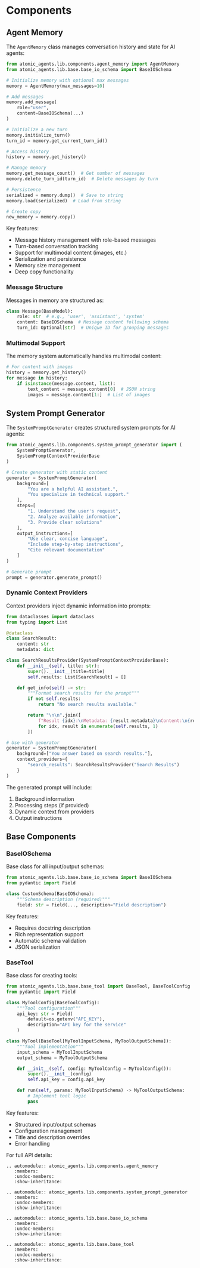 # Components

## Agent Memory

The `AgentMemory` class manages conversation history and state for AI agents:

```python
from atomic_agents.lib.components.agent_memory import AgentMemory
from atomic_agents.lib.base.base_io_schema import BaseIOSchema

# Initialize memory with optional max messages
memory = AgentMemory(max_messages=10)

# Add messages
memory.add_message(
    role="user",
    content=BaseIOSchema(...)
)

# Initialize a new turn
memory.initialize_turn()
turn_id = memory.get_current_turn_id()

# Access history
history = memory.get_history()

# Manage memory
memory.get_message_count()  # Get number of messages
memory.delete_turn_id(turn_id)  # Delete messages by turn

# Persistence
serialized = memory.dump()  # Save to string
memory.load(serialized)  # Load from string

# Create copy
new_memory = memory.copy()
```

Key features:
- Message history management with role-based messages
- Turn-based conversation tracking
- Support for multimodal content (images, etc.)
- Serialization and persistence
- Memory size management
- Deep copy functionality

### Message Structure

Messages in memory are structured as:

```python
class Message(BaseModel):
    role: str  # e.g., 'user', 'assistant', 'system'
    content: BaseIOSchema  # Message content following schema
    turn_id: Optional[str]  # Unique ID for grouping messages
```

### Multimodal Support

The memory system automatically handles multimodal content:

```python
# For content with images
history = memory.get_history()
for message in history:
    if isinstance(message.content, list):
        text_content = message.content[0]  # JSON string
        images = message.content[1:]  # List of images
```

## System Prompt Generator

The `SystemPromptGenerator` creates structured system prompts for AI agents:

```python
from atomic_agents.lib.components.system_prompt_generator import (
    SystemPromptGenerator,
    SystemPromptContextProviderBase
)

# Create generator with static content
generator = SystemPromptGenerator(
    background=[
        "You are a helpful AI assistant.",
        "You specialize in technical support."
    ],
    steps=[
        "1. Understand the user's request",
        "2. Analyze available information",
        "3. Provide clear solutions"
    ],
    output_instructions=[
        "Use clear, concise language",
        "Include step-by-step instructions",
        "Cite relevant documentation"
    ]
)

# Generate prompt
prompt = generator.generate_prompt()
```

### Dynamic Context Providers

Context providers inject dynamic information into prompts:

```python
from dataclasses import dataclass
from typing import List

@dataclass
class SearchResult:
    content: str
    metadata: dict

class SearchResultsProvider(SystemPromptContextProviderBase):
    def __init__(self, title: str):
        super().__init__(title=title)
        self.results: List[SearchResult] = []

    def get_info(self) -> str:
        """Format search results for the prompt"""
        if not self.results:
            return "No search results available."

        return "\n\n".join([
            f"Result {idx}:\nMetadata: {result.metadata}\nContent:\n{result.content}\n{'-' * 80}"
            for idx, result in enumerate(self.results, 1)
        ])

# Use with generator
generator = SystemPromptGenerator(
    background=["You answer based on search results."],
    context_providers={
        "search_results": SearchResultsProvider("Search Results")
    }
)
```

The generated prompt will include:
1. Background information
2. Processing steps (if provided)
3. Dynamic context from providers
4. Output instructions

## Base Components

### BaseIOSchema

Base class for all input/output schemas:

```python
from atomic_agents.lib.base.base_io_schema import BaseIOSchema
from pydantic import Field

class CustomSchema(BaseIOSchema):
    """Schema description (required)"""
    field: str = Field(..., description="Field description")
```

Key features:
- Requires docstring description
- Rich representation support
- Automatic schema validation
- JSON serialization

### BaseTool

Base class for creating tools:

```python
from atomic_agents.lib.base.base_tool import BaseTool, BaseToolConfig
from pydantic import Field

class MyToolConfig(BaseToolConfig):
    """Tool configuration"""
    api_key: str = Field(
        default=os.getenv("API_KEY"),
        description="API key for the service"
    )

class MyTool(BaseTool[MyToolInputSchema, MyToolOutputSchema]):
    """Tool implementation"""
    input_schema = MyToolInputSchema
    output_schema = MyToolOutputSchema

    def __init__(self, config: MyToolConfig = MyToolConfig()):
        super().__init__(config)
        self.api_key = config.api_key

    def run(self, params: MyToolInputSchema) -> MyToolOutputSchema:
        # Implement tool logic
        pass
```

Key features:
- Structured input/output schemas
- Configuration management
- Title and description overrides
- Error handling

For full API details:
```{eval-rst}
.. automodule:: atomic_agents.lib.components.agent_memory
   :members:
   :undoc-members:
   :show-inheritance:

.. automodule:: atomic_agents.lib.components.system_prompt_generator
   :members:
   :undoc-members:
   :show-inheritance:

.. automodule:: atomic_agents.lib.base.base_io_schema
   :members:
   :undoc-members:
   :show-inheritance:

.. automodule:: atomic_agents.lib.base.base_tool
   :members:
   :undoc-members:
   :show-inheritance:
```
